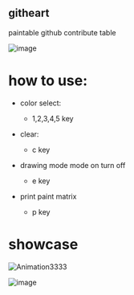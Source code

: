 ## githeart

paintable github contribute table

![image](https://github.com/myygunduz/githeart/blob/main/assets/gif.gif)
 
 # how to use:
 - color select:
   -  1,2,3,4,5 key

 - clear:
   - c key
 - drawing mode mode on turn off
   - e key
 - print paint matrix
   - p key

# showcase

![Animation3333](https://user-images.githubusercontent.com/48323786/130656806-4e445c1e-9648-448d-8968-fa8fd804c636.gif)

![image](https://user-images.githubusercontent.com/48323786/130627200-977b979b-7243-4e57-9c6f-77a3fe5d9db5.png)

